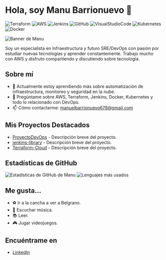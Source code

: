 # Hola, soy Manu Barrionuevo 👋

![Terraform](https://img.shields.io/badge/-Terraform-623CE4?style=flat-square&logo=terraform)
![AWS](https://img.shields.io/badge/-Amazon%20AWS-FF9900?style=flat-square&logo=amazon-aws)
![Jenkins](https://img.shields.io/badge/-Jenkins-D24939?style=flat-square&logo=jenkins)
![GitHub](https://img.shields.io/badge/-GitHub-181717?style=flat-square&logo=github)
![VisualStudioCode](https://img.shields.io/badge/-Visual%20Studio%20Code-007ACC?style=flat-square&logo=visual-studio-code)
![Kubernetes](https://img.shields.io/badge/-Kubernetes-326CE5?style=flat-square&logo=kubernetes)
![Docker](https://img.shields.io/badge/-Docker-2496ED?style=flat-square&logo=docker)

![Banner de Manu](https://i.imgur.com/5tCw87R.jpeg)

Soy un especialista en Infraestructura y futuro SRE/DevOps con pasión por estudiar nuevas tecnologías y aprender constantemente. Trabajo mucho con AWS y disfruto compartiendo y discutiendo sobre tecnología.

## Sobre mí
- 🌱 Actualmente estoy aprendiendo más sobre automatización de infraestructura, monitoreo y seguridad en la nube.
- 💬 Pregúntame sobre AWS, Terraform, Jenkins, Docker, Kubernetes y todo lo relacionado con DevOps.
- 📫 Cómo contactarme: [manuelbarrionuevo678@gmail.com](mailto:manuelbarrionuevo678@gmail.com)

## Mis Proyectos Destacados
- [ProyectoDevOps](https://github.com/manuBarriouevo/ProyectoDevOps) - Descripción breve del proyecto.
- [jenkins-library](https://github.com/manuBarriouevo/jenkins-library) - Descripción breve del proyecto.
- [Terraform-Cloud](https://github.com/manuBarriouevo/Terraform-Cloud) - Descripción breve del proyecto.

## Estadísticas de GitHub
![Estadísticas de GitHub de Manu](https://github-readme-stats.vercel.app/api?username=manuBarriouevo&show_icons=true&theme=default&count_private=true&include_all_commits=true)
![Lenguajes más usados](https://github-readme-stats.vercel.app/api/top-langs/?username=manuBarriouevo&layout=compact)

## Me gusta...
- ⚽ Ir a la cancha a ver a Belgrano.
- 🎵 Escuchar música.
- 📚 Leer.
- 🎮 Jugar videojuegos.

## Encuéntrame en
- [LinkedIn](https://www.linkedin.com/in/manuel-barrionuevo-7b5946196)
